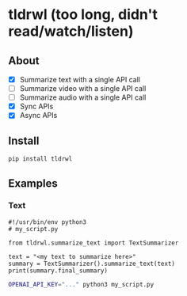 # tldrwl (too long, didn't read/watch/listen)

## About

- [x] Summarize text with a single API call
- [ ] Summarize video with a single API call
- [ ] Summarize audio with a single API call
- [x] Sync APIs
- [x] Async APIs

## Install

```
pip install tldrwl
```

## Examples

### Text

```python3
#!/usr/bin/env python3
# my_script.py

from tldrwl.summarize_text import TextSummarizer

text = "<my text to summarize here>"
summary = TextSummarizer().summarize_text(text)
print(summary.final_summary)
```

```bash
OPENAI_API_KEY="..." python3 my_script.py
```

